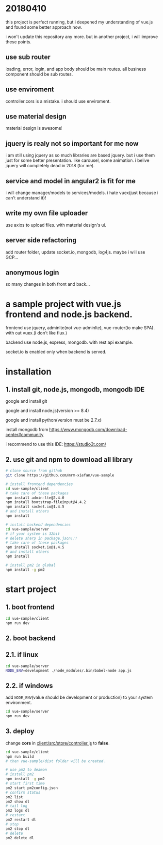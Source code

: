 # 20180410

this project is perfect running, but i deepened my understanding of vue.js and found some better approach now.

i won't update this repository any more. but in another project, i will improve these points.

## use sub router

loading, error, login, and app body should be main routes. all business component should be sub routes.

## use enviroment

controller.cors is a mistake. i should use enviroment.

## use material design

material design is awesome!

## jquery is realy not so important for me now

i am still using jquery as so much libraries are based jquery. but i use them just for some better presentation. like carousel, some animation. i belive jquery will completely dead in 2018 (for me).

## service and model in angular2 is fit for me

i will change manager/models to services/models. i hate vuex(just because i can't understand it)!

## write my own file uploader

use axios to upload files. with material design's ui.

## server side refactoring

add router folder, update socket.io, mongodb, log4js. maybe i will use GCP...

## anonymous login

so many changes in both front and back...

# a sample project with vue.js frontend and node.js backend.

frontend use jquery, adminlte(not vue-adminlte), vue-router(to make SPA). with out vuex.(i don't like flux.)

backend use node.js, express, mongodb. with rest api example.

socket.io is enabled only when backend is served.

# installation

## 1. install git, node.js, mongodb, mongodb IDE

google and install git

google and install node.js(version >= 8.4)

google and install python(version must be 2.7.x)

install mongodb from https://www.mongodb.com/download-center#community

i recommend to use this IDE: https://studio3t.com/

## 2. use git and npm to download all library

``` bash
# clone source from github
git clone https://github.com/mrm-xiefan/vue-sample

# install frontend dependencies
cd vue-sample/client
# take care of these packages
npm install admin-lte@2.4.0
npm install bootstrap-fileinput@4.4.2
npm install socket.io@1.4.5
# and install others
npm install

# install backend dependencies
cd vue-sample/server
# if your system is 32bit
# delete sharp in package.json!!!
# take care of these packages
npm install socket.io@1.4.5
# and install others
npm install

# install pm2 in global
npm install -g pm2
```

# start project

## 1. boot frontend

``` bash
cd vue-sample/client
npm run dev
```

## 2. boot backend

## 2.1. if linux

``` bash
cd vue-sample/server
NODE_ENV=development ./node_modules/.bin/babel-node app.js
```

## 2.2. if windows

add `NODE_ENV`(value should be development or production) to your system environment.

``` bash
cd vue-sample/server
npm run dev
```

## 3. deploy

change **cors** in [client/src/store/controller.js](./client/src/store/controller.js) to **false**.

``` bash
cd vue-sample/client
npm run build
# then vue-sample/dist folder will be created.

# use pm2 to deamon
# install pm2
npm install -g pm2
# start first time
pm2 start pm2config.json
# confirm status
pm2 list
pm2 show dl
# tail log
pm2 logs dl
# restart
pm2 restart dl
# stop
pm2 stop dl
# delete
pm2 delete dl
```
